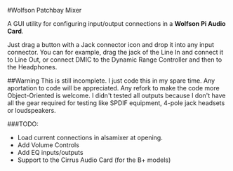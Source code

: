 #Wolfson Patchbay Mixer

A GUI utility for configuring input/output connections in a **Wolfson Pi Audio Card**.

Just drag a button with a Jack connector icon and drop it into any input connector. You can for example, drag the jack of the Line In and connect it to Line Out, or connect DMIC to the Dynamic Range Controller and then to the Headphones.

##Warning
This is still incomplete.
I just code this in my spare time. Any aportation to code will be appreciated. Any refork to make the code more Object-Oriented is welcome.
I didn't tested all outputs because I don't have all the gear required for testing like SPDIF equipment, 4-pole jack headsets or loudspeakers.

###TODO:
- Load current connections in alsamixer at opening.
- Add Volume Controls
- Add EQ inputs/outputs
- Support to the Cirrus Audio Card (for the B+ models)


